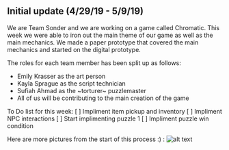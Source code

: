 ## Initial update (4/29/19 - 5/9/19)
We are Team Sonder and we are working on a game called Chromatic.
This week we were able to iron out the main theme of our game as well as the main mechanics. We made a paper prototype that covered the main mechanics and started on the digital prototype.

The roles for each team member has been split up as follows:
* Emily Krasser as the art person
* Kayla Sprague as the script technician
* Sufiah Ahmad as the ~torturer~ puzzlemaster
* All of us will be contributing to the main creation of the game

To Do list for this week:
[ ] Impliment item pickup and inventory
[ ] Impliment NPC interactions
[ ] Start implimenting puzzle 1
[ ] Impliment puzzle win condition

Here are more pictures from the start of this process :) :
![alt text](Images/image0.png)
